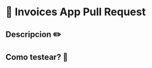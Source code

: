 <!--
Esta plantilla esta diseñada para organizar mejor nuestras ideas en el momento de realizar un Pull Request.
-->

# 🧾 Invoices App Pull Request

## Descripcion ✏️

<!-- Descripcion del pull request, por favor explica brevemente de que trata este Pull Request -->

## Como testear? 🐛

<!-- Si se requiere testing, por favor danos una breve explicación de commo podemos testear los cambios? -->
